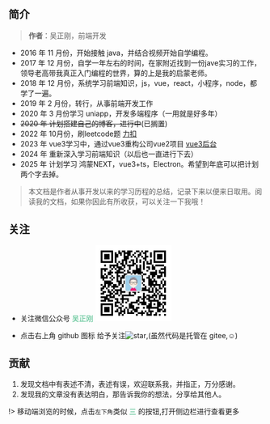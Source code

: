 ## 简介

> **作者**：吴正刚，前端开发

- 2016 年 11 月份，开始接触 java，并结合视频开始自学编程。
- 2017 年 12 月份，自学一年左右的时间，在家附近找到一份jave实习的工作，领导老高带我真正入门编程的世界，算的上是我的启蒙老师。
- 2018 年 12 月份，系统学习前端知识，js，vue，react，小程序，node，都学了一遍。
- 2019 年 2 月份，转行，从事前端开发工作
- 2020 年 3 月份学习 uniapp，开发多端程序（一用就是好多年）
- ~~2020 年 计划搭建自己的博客，进行中~~(已搁置)
- 2022 年 10月份，刷leetcode题 [力扣](https://leetcode.cn/u/wzg-v/)
- 2023 年 vue3学习中，通过vue3重构公司vue2项目 [vue3后台](https://gitee.com/ctzlwzg/system-manager)
- 2024 年 重新深入学习前端知识（以后也一直进行下去）
- 2025 年 计划学习 鸿蒙NEXT，vue3+ts，Electron。希望到年底可以把计划两个字去掉。

> 本文档是作者从事开发以来的学习历程的总结，记录下来以便来日取用。阅读我的文档，如果你因此有所收获，可以关注一下我哦！

## 关注

- 关注微信公众号  <font color="#42b983">吴正刚</font>
  <img src="./zh-cn/picture/我的/公众号.jpg" alt="logo" srcset="" width="150px" height="150px">

- 点击右上角 github 图标 给予关注<img src="https://github.githubassets.com/images/icons/emoji/star.png" alt="star" srcset="" width="20px" height="20px">,(虽然代码是托管在 gitee,☺)

## 贡献

1. 发现文档中有表述不清，表述有误，欢迎联系我，并指正，万分感谢。
2. 发现我的文章没有表达明白，那告诉我你的想法，分享给其他人。

!> 移动端浏览的时候，点击`左下角`类似 <font color="#42b983">三</font> 的按钮,打开侧边栏进行查看更多